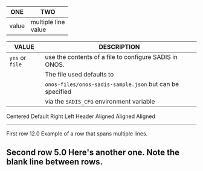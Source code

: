 | ONE | TWO |
| --- | --- |
| value | multiple line<br>value |


| VALUE  | DESCRIPTION |
| ------ | ----------  |
| `yes` or `file`  | use the contents of a file to configure SADIS in ONOS.<br> |
|                   | The file used defaults to<br> |
|                   | `onos-files/onos-sadis-sample.json` but can be specified<br> |
|                   | via the `SADIS_CFG` environment variable |


 Centered   Default           Right Left
  Header    Aligned         Aligned Aligned
----------- ------- --------------- -------------------------
   First    row                12.0 Example of a row that
                                    spans multiple lines.

  Second    row                 5.0 Here's another one. Note
                                    the blank line between
                                    rows.
-------------------------------------------------------------


